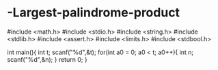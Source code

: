# -Largest-palindrome-product

#include <math.h>
#include <stdio.h>
#include <string.h>
#include <stdlib.h>
#include <assert.h>
#include <limits.h>
#include <stdbool.h>

int main(){
    int t; 
    scanf("%d",&t);
    for(int a0 = 0; a0 < t; a0++){
        int n; 
        scanf("%d",&n);
    }
    return 0;
}
